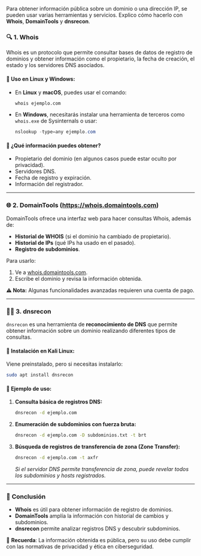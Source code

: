 Para obtener información pública sobre un dominio o una dirección IP, se pueden usar varias herramientas y servicios. Explico cómo hacerlo con **Whois**, **DomainTools** y **dnsrecon**.

### 🔍 1. **Whois**  
Whois es un protocolo que permite consultar bases de datos de registro de dominios y obtener información como el propietario, la fecha de creación, el estado y los servidores DNS asociados.

#### 📌 **Uso en Linux y Windows**:
- En **Linux** y **macOS**, puedes usar el comando:
  ```bash
  whois ejemplo.com
  ```
- En **Windows**, necesitarás instalar una herramienta de terceros como `whois.exe` de Sysinternals o usar:
  ```powershell
  nslookup -type=any ejemplo.com
  ```

#### 🔹 ¿Qué información puedes obtener?
- Propietario del dominio (en algunos casos puede estar oculto por privacidad).
- Servidores DNS.
- Fecha de registro y expiración.
- Información del registrador.

---

### 🌐 2. **DomainTools** (https://whois.domaintools.com)  
DomainTools ofrece una interfaz web para hacer consultas Whois, además de:
- **Historial de WHOIS** (si el dominio ha cambiado de propietario).
- **Historial de IPs** (qué IPs ha usado en el pasado).
- **Registro de subdominios**.

Para usarlo:
1. Ve a [whois.domaintools.com](https://whois.domaintools.com).
2. Escribe el dominio y revisa la información obtenida.

**⚠️ Nota:** Algunas funcionalidades avanzadas requieren una cuenta de pago.

---

### 🕵️‍♂️ 3. **dnsrecon**  
`dnsrecon` es una herramienta de **reconocimiento de DNS** que permite obtener información sobre un dominio realizando diferentes tipos de consultas.

#### 📌 **Instalación en Kali Linux**:
Viene preinstalado, pero si necesitas instalarlo:
```bash
sudo apt install dnsrecon
```

#### 🔹 **Ejemplo de uso**:
1. **Consulta básica de registros DNS:**
   ```bash
   dnsrecon -d ejemplo.com
   ```
2. **Enumeración de subdominios con fuerza bruta:**
   ```bash
   dnsrecon -d ejemplo.com -D subdominios.txt -t brt
   ```
3. **Búsqueda de registros de transferencia de zona (Zone Transfer):**
   ```bash
   dnsrecon -d ejemplo.com -t axfr
   ```
   *Si el servidor DNS permite transferencia de zona, puede revelar todos los subdominios y hosts registrados.*

---

### 📌 **Conclusión**
- **Whois** es útil para obtener información de registro de dominios.
- **DomainTools** amplía la información con historial de cambios y subdominios.
- **dnsrecon** permite analizar registros DNS y descubrir subdominios.

📌 **Recuerda**: La información obtenida es pública, pero su uso debe cumplir con las normativas de privacidad y ética en ciberseguridad.
